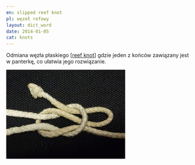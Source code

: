 ```yaml
---
en: slipped reef knot
pl: węzeł refowy
layout: dict_word
date: 2014-01-05
cat: knots
---
```


Odmiana węzła płaskiego [[reef knot](/dict/reef-knot.html)] gdzie jeden z końców zawiązany jest w panterkę, co ułatwia jego rozwiązanie.

![slipped reef knot](/img/dict/reefing_knot.jpg)